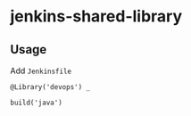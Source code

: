 # jenkins-shared-library

## Usage 

Add `Jenkinsfile`

```
@Library('devops') _

build('java')
```
